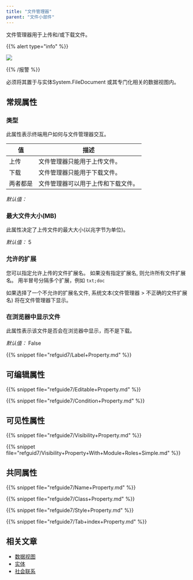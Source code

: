 ```yaml
---
title: "文件管理器"
parent: "文件小部件"
---
```



文件管理器用于上传和/或下载文件。

{{% alert type="info" %}}

![](attachments/pages/file-manager.png)

{{% /报警 %}}

必须将其置于与实体System.FileDocument 或其专门化相关的数据视图内。

## 常规属性

### 类型

此属性表示终端用户如何与文件管理器交互。

| 值    | 描述                |
| ---- | ----------------- |
| 上传   | 文件管理器只能用于上传文件。    |
| 下载   | 文件管理器只能用于下载文件。    |
| 两者都是 | 文件管理器可以用于上传和下载文件。 |

_默认值：_

### 最大文件大小(MB)

此属性决定了上传文件的最大大小(以兆字节为单位)。

_默认值：_ 5

### 允许的扩展

您可以指定允许上传的文件扩展名。 如果没有指定扩展名, 则允许所有文件扩展名。 用半冒号分隔多个扩展，例如 `txt;doc`

如果选择了一个不允许的扩展名文件, 系统文本(文件管理器 > 不正确的文件扩展名) 将在文件管理器下显示。

### 在浏览器中显示文件

此属性表示该文件是否会在浏览器中显示，而不是下载。

_默认值：_ False

{{% snippet file="refguid7/Label+Property.md" %}}

## 可编辑属性

{{% snippet file="refguide7/Editable+Property.md" %}}

{{% snippet file="refguide7/Condition+Property.md" %}}

## 可见性属性

{{% snippet file="refguide7/Visibility+Property.md" %}}

{{% snippet file="refguid7/Visibility+Property+With+Module+Roles+Simple.md" %}}

## 共同属性

{{% snippet file="refguide7/Name+Property.md" %}}

{{% snippet file="refguide7/Class+Property.md" %}}

{{% snippet file="refguide7/Style+Property.md" %}}

{{% snippet file="refguide7/Tab+index+Property.md" %}}

## 相关文章

*   [数据视图](data-view)
*   [实体](实体)
*   [社会联系](关联)
